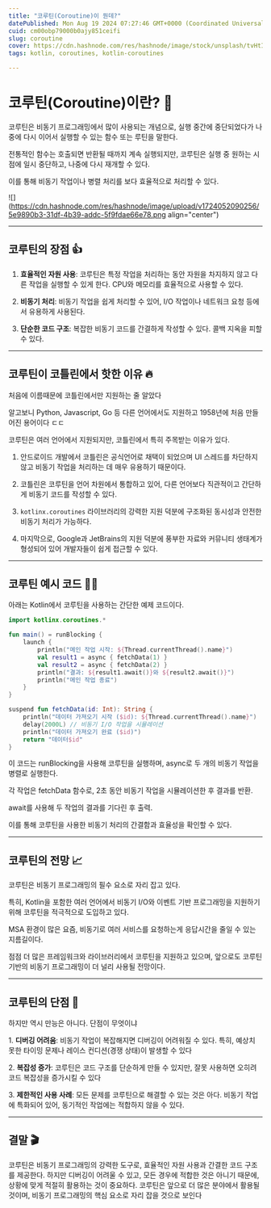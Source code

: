```yaml
---
title: "코루틴(Coroutine)이 뭔데?"
datePublished: Mon Aug 19 2024 07:27:46 GMT+0000 (Coordinated Universal Time)
cuid: cm00obp79000b0ajy851ceifi
slug: coroutine
cover: https://cdn.hashnode.com/res/hashnode/image/stock/unsplash/tvHtIGbbjMo/upload/9d0c5fb0aa2d4d01d9e5855eb8a3736a.jpeg
tags: kotlin, coroutines, kotlin-coroutines

---
```


# 코루틴(Coroutine)이란? 🤔

코루틴은 비동기 프로그래밍에서 많이 사용되는 개념으로, 실행 중간에 중단되었다가 나중에 다시 이어서 실행할 수 있는 함수 또는 루틴을 말한다.

전통적인 함수는 호출되면 반환될 때까지 계속 실행되지만, 코루틴은 실행 중 원하는 시점에 일시 중단하고, 나중에 다시 재개할 수 있다.

이를 통해 비동기 작업이나 병렬 처리를 보다 효율적으로 처리할 수 있다.

![](https://cdn.hashnode.com/res/hashnode/image/upload/v1724052090256/5e9890b3-31df-4b39-addc-5f9fdae66e78.png align="center")

---

## 코루틴의 장점 👍

1. **효율적인 자원 사용**: 코루틴은 특정 작업을 처리하는 동안 자원을 차지하지 않고 다른 작업을 실행할 수 있게 한다. CPU와 메모리를 효율적으로 사용할 수 있다.
    
2. **비동기 처리**: 비동기 작업을 쉽게 처리할 수 있어, I/O 작업이나 네트워크 요청 등에서 유용하게 사용된다.
    
3. **단순한 코드 구조**: 복잡한 비동기 코드를 간결하게 작성할 수 있다. 콜백 지옥을 피할 수 있다.
    

---

## 코루틴이 코틀린에서 핫한 이유 🔥

처음에 이름때문에 코틀린에서만 지원하는 줄 알았다

알고보니 Python, Javascript, Go 등 다른 언어에서도 지원하고 1958년에 처음 만들어진 용어이다 ㄷㄷ

코루틴은 여러 언어에서 지원되지만, 코틀린에서 특히 주목받는 이유가 있다.

1. 안드로이드 개발에서 코틀린은 공식언어로 채택이 되었으며 UI 스레드를 차단하지 않고 비동기 작업을 처리하는 데 매우 유용하기 때문이다.
    
2. 코틀린은 코루틴을 언어 차원에서 통합하고 있어, 다른 언어보다 직관적이고 간단하게 비동기 코드를 작성할 수 있다.
    
3. `kotlinx.coroutines` 라이브러리의 강력한 지원 덕분에 구조화된 동시성과 안전한 비동기 처리가 가능하다.
    
4. 마지막으로, Google과 JetBrains의 지원 덕분에 풍부한 자료와 커뮤니티 생태계가 형성되어 있어 개발자들이 쉽게 접근할 수 있다.
    

---

## 코루틴 예시 코드 🧑‍💻

아래는 Kotlin에서 코루틴을 사용하는 간단한 예제 코드이다.

```kotlin
import kotlinx.coroutines.*

fun main() = runBlocking {
    launch {
        println("메인 작업 시작: ${Thread.currentThread().name}")
        val result1 = async { fetchData(1) }
        val result2 = async { fetchData(2) }
        println("결과: ${result1.await()}와 ${result2.await()}")
        println("메인 작업 종료")
    }
}

suspend fun fetchData(id: Int): String {
    println("데이터 가져오기 시작 ($id): ${Thread.currentThread().name}")
    delay(2000L) // 비동기 I/O 작업을 시뮬레이션
    println("데이터 가져오기 완료 ($id)")
    return "데이터$id"
}
```

이 코드는 runBlocking을 사용해 코루틴을 실행하며, async로 두 개의 비동기 작업을 병렬로 실행한다.

각 작업은 fetchData 함수로, 2초 동안 비동기 작업을 시뮬레이션한 후 결과를 반환.

await를 사용해 두 작업의 결과를 기다린 후 출력.

이를 통해 코루틴을 사용한 비동기 처리의 간결함과 효율성을 확인할 수 있다.

---

## **코루틴의 전망 📈**

코루틴은 비동기 프로그래밍의 필수 요소로 자리 잡고 있다.

특히, Kotlin을 포함한 여러 언어에서 비동기 I/O와 이벤트 기반 프로그래밍을 지원하기 위해 코루틴을 적극적으로 도입하고 있다.

MSA 환경이 많은 요즘, 비동기로 여러 서비스를 요청하는게 응답시간을 줄일 수 있는 지름길이다.

점점 더 많은 프레임워크와 라이브러리에서 코루틴을 지원하고 있으며, 앞으로도 코루틴 기반의 비동기 프로그래밍이 더 널리 사용될 전망이다.

---

## **코루틴의 단점 🙈**

하지만 역시 만능은 아니다. 단점이 무엇이냐

1\. **디버깅 어려움**: 비동기 작업이 복잡해지면 디버깅이 어려워질 수 있다. 특히, 예상치 못한 타이밍 문제나 레이스 컨디션(경쟁 상태)이 발생할 수 있다

2\. **복잡성 증가**: 코루틴은 코드 구조를 단순하게 만들 수 있지만, 잘못 사용하면 오히려 코드 복잡성을 증가시킬 수 있다

3\. **제한적인 사용 사례**: 모든 문제를 코루틴으로 해결할 수 있는 것은 아다. 비동기 작업에 특화되어 있어, 동기적인 작업에는 적합하지 않을 수 있다.

---

## **결말 🎬**

코루틴은 비동기 프로그래밍의 강력한 도구로, 효율적인 자원 사용과 간결한 코드 구조를 제공한다. 하지만 디버깅이 어려울 수 있고, 모든 경우에 적합한 것은 아니기 때문에, 상황에 맞게 적절히 활용하는 것이 중요하다. 코루틴은 앞으로 더 많은 분야에서 활용될 것이며, 비동기 프로그래밍의 핵심 요소로 자리 잡을 것으로 보인다
